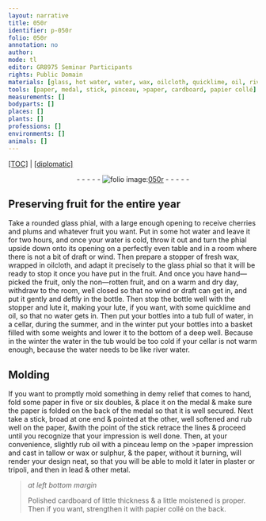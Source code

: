 ```yaml
---
layout: narrative
title: 050r
identifier: p-050r
folio: 050r
annotation: no
author:
mode: tl
editor: GR8975 Seminar Participants
rights: Public Domain
materials: [glass, hot water, water, wax, oilcloth, quicklime, oil, river water, paper, >paper, tallow, sulphur, plaster, tripoli, lead, metal, cardboard, papier collé]
tools: [paper, medal, stick, pinceau, >paper, cardboard, papier collé]
measurements: []
bodyparts: []
places: []
plants: []
professions: []
environments: []
animals: []
---
```


 <p><a href="{{ site.baseurl }}/translation/">[TOC]</a> | <a href="{{ site.baseurl }}/texts/p-050r_tc/" target="_blank">[diplomatic]</a></p><div class="folio" align="center">- - - - - <a href="http://gallica.bnf.fr/ark:/12148/btv1b10500001g/f105.image" target="_blank"><img src="https://cu-mkp.github.io/2017-workshop-edition/assets/photo-icon.png" alt="folio image: " style="display:inline-block; margin-bottom:-3px;"/>050r</a> - - - - - </div>  
  

## Preserving fruit for the entire year

 
Take a rounded <span class="m">glass</span> phial, with a large enough opening to receive cherries and plums and whatever fruit you want. Put in some <span class="m">hot water</span> <span class="sup">and leave it</span> for two hours, and once your <span class="m">water</span> is cold, throw it out and turn the phial upside down onto its opening on a perfectly even table and in a room where there is not a bit of draft or wind. Then prepare a stopper of fresh <span class="m">wax</span>, wrapped in <span class="m">oilcloth</span>, and adapt it precisely to the <span class="m">glass</span> phial so that it will be ready to stop it once you have put in the fruit. And once you have hand—picked the fruit, only the non—rotten fruit, and on a warm and dry day, withdraw to the room, well closed so that no wind or draft can get in, and put it gently and deftly in the bottle. Then stop the bottle well with the stopper and lute it, making your lute, if you want, with some <span class="m">quicklime</span> and <span class="m">oil</span>, so that no <span class="m">water</span> gets in. Then put your bottles into a tub full of <span class="m">water</span>, in a cellar, during the summer, and in the winter put your bottles into a basket filled with some weights and lower it to the bottom of a deep well. Because in the winter the <span class="m">water</span> in the tub would be too cold if your cellar is not warm enough, because the <span class="m">water</span> needs to be like <span class="m">river water</span>.

 
  

## Molding

 
If you want to promptly mold something in demy relief that comes to hand, fold some <span class="tl"><span class="m">paper</span></span> in five or six doubles, & place it on the <span class="tl">medal</span> & make sure the <span class="tl"><span class="m">paper</span></span> is folded on the back of the <span class="tl">medal</span> so that it is well secured. Next take a <span class="tl">stick</span>, broad at one end & pointed at the other, well softened and rub well on the <span class="tl"><span class="m">paper</span></span>, &with the point of the <span class="tl">stick</span> retrace the lines & proceed until you recognize that your impression is well done. Then, at your convenience, slightly rub <span class="m">oil</span> with a <span class="tl">pinceau</span> <span class="del">lemp</span> on the <span class="tl"><span class="m">>paper</span></span> impression and cast in <span class="m">tallow</span> or <span class="m">wax</span> or <span class="m">sulphur</span>, & the <span class="tl"><span class="m">paper</span></span>, without it burning, will render your design neat, so that you will be able to mold it later in <span class="m">plaster</span> or <span class="m">tripoli</span>, and then in <span class="m">lead</span> & other <span class="m">metal</span>.
 
> *at left bottom margin*
> 
> 
> Polished <span class="tl"><span class="m">cardboard</span></span> of little thickness & a little moistened is proper. Then if you want, strengthen it with <span class="tl"><span class="m">papier collé</span></span> on the back.

 
